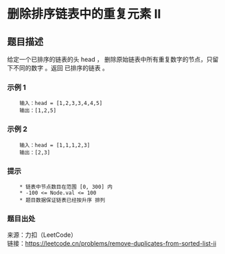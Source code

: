 # 删除排序链表中的重复元素 II

## 题目描述

给定一个已排序的链表的头 head ， 删除原始链表中所有重复数字的节点，只留下不同的数字 。返回 已排序的链表 。

### 示例 1

```text
    输入：head = [1,2,3,3,4,4,5]
    输出：[1,2,5]
```

### 示例 2

```text
    输入：head = [1,1,1,2,3]
    输出：[2,3]
```

### 提示

```text
    * 链表中节点数目在范围 [0, 300] 内
    * -100 <= Node.val <= 100
    * 题目数据保证链表已经按升序 排列
```

### 题目出处

来源：力扣（LeetCode）  
链接：<https://leetcode.cn/problems/remove-duplicates-from-sorted-list-ii>
